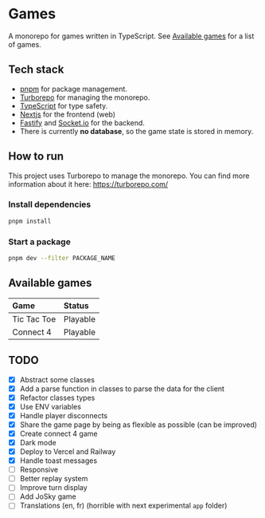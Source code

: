 # Games

A monorepo for games written in TypeScript. See [Available games](#available-games) for a list of games.

## Tech stack

- [pnpm](https://pnpm.io/) for package management.
- [Turborepo](https://turborepo.com/) for managing the monorepo.
- [TypeScript](https://www.typescriptlang.org/) for type safety.
- [Nextjs](https://nextjs.org/) for the frontend (web)
- [Fastify](https://www.fastify.io/) and [Socket.io](https://socket.io/) for the backend.
- There is currently **no database**, so the game state is stored in memory.

## How to run

This project uses Turborepo to manage the monorepo. You can find more information about it here: https://turborepo.com/

### Install dependencies

```bash
pnpm install
```

### Start a package

```bash
pnpm dev --filter PACKAGE_NAME
```

## Available games

| Game        | Status   |
| :---------- | :------- |
| Tic Tac Toe | Playable |
| Connect 4   | Playable |

## TODO

- [x] Abstract some classes
- [x] Add a parse function in classes to parse the data for the client
- [x] Refactor classes types
- [x] Use ENV variables
- [x] Handle player disconnects
- [x] Share the game page by being as flexible as possible (can be improved)
- [x] Create connect 4 game
- [x] Dark mode
- [x] Deploy to Vercel and Railway
- [x] Handle toast messages
- [ ] Responsive
- [ ] Better replay system
- [ ] Improve turn display
- [ ] Add JoSky game
- [ ] Translations (en, fr) (horrible with next experimental `app` folder)
